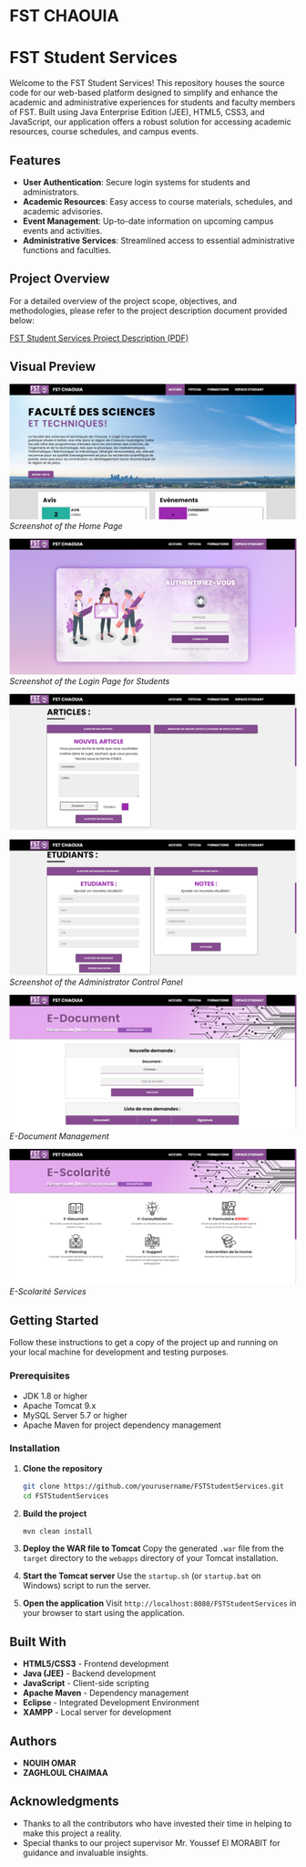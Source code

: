 # FST CHAOUIA
# FST Student Services

Welcome to the FST Student Services! This repository houses the source code for our web-based platform designed to simplify and enhance the academic and administrative experiences for students and faculty members of FST. Built using Java Enterprise Edition (JEE), HTML5, CSS3, and JavaScript, our application offers a robust solution for accessing academic resources, course schedules, and campus events.

## Features

- **User Authentication**: Secure login systems for students and administrators.
- **Academic Resources**: Easy access to course materials, schedules, and academic advisories.
- **Event Management**: Up-to-date information on upcoming campus events and activities.
- **Administrative Services**: Streamlined access to essential administrative functions and faculties.

## Project Overview

For a detailed overview of the project scope, objectives, and methodologies, please refer to the project description document provided below:

[FST Student Services Project Description (PDF)](https://github.com/OmarNouih/FSTStudentServices/blob/main/Description.pdf)


## Visual Preview

![Home Page](https://github.com/OmarNouih/FSTStudentServices/blob/main/WEB_SITE_IMAGES/3.png)
*Screenshot of the Home Page*

![Login Page](https://github.com/OmarNouih/FSTStudentServices/blob/main/WEB_SITE_IMAGES/4.png)
*Screenshot of the Login Page for Students*

![Admin Panel](https://github.com/OmarNouih/FSTStudentServices/blob/main/WEB_SITE_IMAGES/1.png)

![Admin Panel](https://github.com/OmarNouih/FSTStudentServices/blob/main/WEB_SITE_IMAGES/2.png)
*Screenshot of the Administrator Control Panel*

![E-Document Section](https://github.com/OmarNouih/FSTStudentServices/blob/main/WEB_SITE_IMAGES/5.png)
*E-Document Management*

![E-Scolarité Section](https://github.com/OmarNouih/FSTStudentServices/blob/main/WEB_SITE_IMAGES/6.png)
*E-Scolarité Services*

## Getting Started

Follow these instructions to get a copy of the project up and running on your local machine for development and testing purposes.

### Prerequisites

- JDK 1.8 or higher
- Apache Tomcat 9.x
- MySQL Server 5.7 or higher
- Apache Maven for project dependency management

### Installation

1. **Clone the repository**
   ```bash
   git clone https://github.com/yourusername/FSTStudentServices.git
   cd FSTStudentServices
   ```

2. **Build the project**
   ```bash
   mvn clean install
   ```

3. **Deploy the WAR file to Tomcat**
   Copy the generated `.war` file from the `target` directory to the `webapps` directory of your Tomcat installation.

4. **Start the Tomcat server**
   Use the `startup.sh` (or `startup.bat` on Windows) script to run the server.

5. **Open the application**
   Visit `http://localhost:8080/FSTStudentServices` in your browser to start using the application.

## Built With

- **HTML5/CSS3** - Frontend development
- **Java (JEE)** - Backend development
- **JavaScript** - Client-side scripting
- **Apache Maven** - Dependency management
- **Eclipse** - Integrated Development Environment
- **XAMPP** - Local server for development

## Authors

- **NOUIH OMAR**
- **ZAGHLOUL CHAIMAA**

## Acknowledgments

- Thanks to all the contributors who have invested their time in helping to make this project a reality.
- Special thanks to our project supervisor Mr. Youssef El MORABIT for guidance and invaluable insights.
